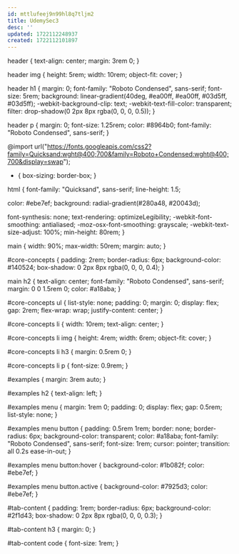 ```yaml
---
id: mttlufeej9n99hl8q7tljm2
title: UdemySec3
desc: ''
updated: 1722112248937
created: 1722112101897
---
```


header {
text-align: center;
margin: 3rem 0;
}

header img {
height: 5rem;
width: 10rem;
object-fit: cover;
}

header h1 {
margin: 0;
font-family: "Roboto Condensed", sans-serif;
font-size: 5rem;
background: linear-gradient(40deg, #ea00ff, #ea00ff, #03d5ff, #03d5ff);
-webkit-background-clip: text;
-webkit-text-fill-color: transparent;
filter: drop-shadow(0 2px 8px rgba(0, 0, 0, 0.5));
}

header p {
margin: 0;
font-size: 1.25rem;
color: #8964b0;
font-family: "Roboto Condensed", sans-serif;
}

@import url("https://fonts.googleapis.com/css2?family=Quicksand:wght@400;700&family=Roboto+Condensed:wght@400;700&display=swap");

- {
  box-sizing: border-box;
  }

html {
font-family: "Quicksand", sans-serif;
line-height: 1.5;

color: #ebe7ef;
background: radial-gradient(#280a48, #20043d);

font-synthesis: none;
text-rendering: optimizeLegibility;
-webkit-font-smoothing: antialiased;
-moz-osx-font-smoothing: grayscale;
-webkit-text-size-adjust: 100%;
min-height: 80rem;
}

main {
width: 90%;
max-width: 50rem;
margin: auto;
}

#core-concepts {
padding: 2rem;
border-radius: 6px;
background-color: #140524;
box-shadow: 0 2px 8px rgba(0, 0, 0, 0.4);
}

main h2 {
text-align: center;
font-family: "Roboto Condensed", sans-serif;
margin: 0 0 1.5rem 0;
color: #a18aba;
}

#core-concepts ul {
list-style: none;
padding: 0;
margin: 0;
display: flex;
gap: 2rem;
flex-wrap: wrap;
justify-content: center;
}

#core-concepts li {
width: 10rem;
text-align: center;
}

#core-concepts li img {
height: 4rem;
width: 6rem;
object-fit: cover;
}

#core-concepts li h3 {
margin: 0.5rem 0;
}

#core-concepts li p {
font-size: 0.9rem;
}

#examples {
margin: 3rem auto;
}

#examples h2 {
text-align: left;
}

#examples menu {
margin: 1rem 0;
padding: 0;
display: flex;
gap: 0.5rem;
list-style: none;
}

#examples menu button {
padding: 0.5rem 1rem;
border: none;
border-radius: 6px;
background-color: transparent;
color: #a18aba;
font-family: "Roboto Condensed", sans-serif;
font-size: 1rem;
cursor: pointer;
transition: all 0.2s ease-in-out;
}

#examples menu button:hover {
background-color: #1b082f;
color: #ebe7ef;
}

#examples menu button.active {
background-color: #7925d3;
color: #ebe7ef;
}

#tab-content {
padding: 1rem;
border-radius: 6px;
background-color: #2f1d43;
box-shadow: 0 2px 8px rgba(0, 0, 0, 0.3);
}

#tab-content h3 {
margin: 0;
}

#tab-content code {
font-size: 1rem;
}
